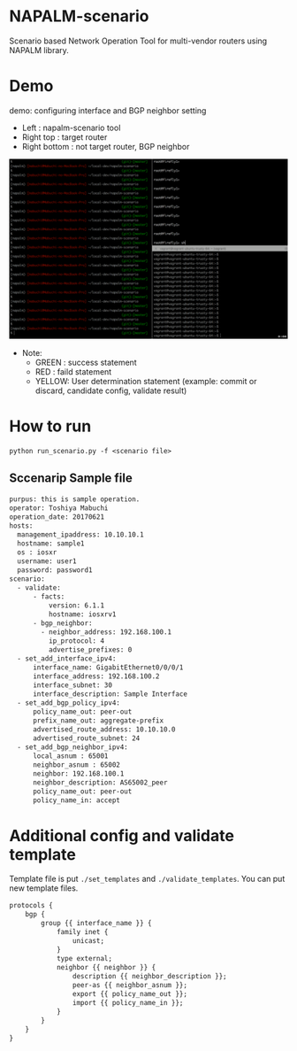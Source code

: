 # NAPALM-scenario 
Scenario based Network Operation Tool for multi-vendor routers using NAPALM library.

# Demo
demo: configuring interface and BGP neighbor setting
 - Left : napalm-scenario tool
 - Right top : target router
 - Right bottom : not target router, BGP neighbor

<img src="./img/napalm-demo-movie2.gif" width="800px">

 - Note:
    - GREEN : success statement
    - RED   : faild statement
    - YELLOW: User determination statement (example: commit or discard, candidate config, validate result)

# How to run

```
python run_scenario.py -f <scenario file>
```

## Sccenarip Sample file

```
purpus: this is sample operation.
operator: Toshiya Mabuchi
operation_date: 20170621
hosts:
  management_ipaddress: 10.10.10.1
  hostname: sample1
  os : iosxr
  username: user1
  password: password1
scenario:
  - validate:
      - facts:
          version: 6.1.1
          hostname: iosxrv1
      - bgp_neighbor:
        - neighbor_address: 192.168.100.1
          ip_protocol: 4
          advertise_prefixes: 0
  - set_add_interface_ipv4:
      interface_name: GigabitEthernet0/0/0/1
      interface_address: 192.168.100.2
      interface_subnet: 30
      interface_description: Sample Interface
  - set_add_bgp_policy_ipv4:
      policy_name_out: peer-out
      prefix_name_out: aggregate-prefix
      advertised_route_address: 10.10.10.0
      advertised_route_subnet: 24
  - set_add_bgp_neighbor_ipv4:
      local_asnum : 65001
      neighbor_asnum : 65002
      neighbor: 192.168.100.1
      neighbor_description: AS65002_peer
      policy_name_out: peer-out
      policy_name_in: accept
```

# Additional config and validate template
Template file is put `./set_templates` and `./validate_templates`.
You can put new template files.
```
protocols {
    bgp {
        group {{ interface_name }} {
            family inet {
                unicast;
            }
            type external;
            neighbor {{ neighbor }} {
                description {{ neighbor_description }};
                peer-as {{ neighbor_asnum }};
                export {{ policy_name_out }};
                import {{ policy_name_in }};
            }
        }
    }
}
```